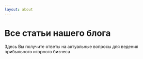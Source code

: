 ```yaml
---
layout: about
---
```


# Все статьи нашего блога

Здесь Вы получите ответы на актуальные вопросы для ведения прибыльного игорного бизнеса
